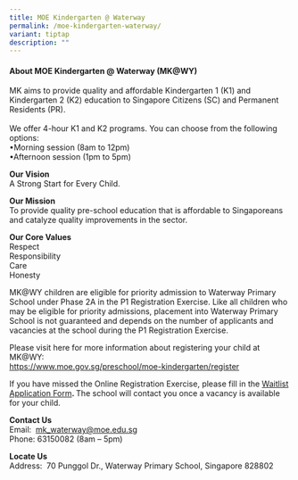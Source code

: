```yaml
---
title: MOE Kindergarten @ Waterway
permalink: /moe-kindergarten-waterway/
variant: tiptap
description: ""
---
```

<h4><strong>About MOE Kindergarten @ Waterway (MK@WY)</strong></h4>
<p>MK aims to provide quality and affordable Kindergarten 1 (K1) and Kindergarten
2 (K2) education to Singapore Citizens (SC) and Permanent Residents (PR).
<br>
<br>We offer 4-hour K1 and K2 programs. You can choose from the following
options:
<br>•Morning session (8am to 12pm)
<br>•Afternoon session (1pm to 5pm)</p>
<p><strong>Our Vision</strong>
<br>A Strong Start for Every Child.</p>
<p></p>
<p><strong>Our Mission</strong>
<br>To provide quality pre-school education that is affordable to Singaporeans
and catalyze quality improvements in the sector.</p>
<p></p>
<p><strong>Our Core Values</strong>
<br>Respect
<br>Responsibility
<br>Care
<br>Honesty</p>
<p></p>
<p>MK@WY children are eligible for priority admission to Waterway Primary
School under Phase 2A in the P1 Registration Exercise. Like all children
who may be eligible for priority admissions, placement into Waterway Primary
School is not guaranteed and depends on the number of applicants and vacancies
at the school during the P1 Registration Exercise.</p>
<p></p>
<p>Please visit here for more information about registering your child at
MK@WY:
<br><a href="https://www.moe.gov.sg/preschool/moe-kindergarten/register" rel="noopener noreferrer nofollow" target="_blank">https://www.moe.gov.sg/preschool/moe-kindergarten/register</a>
</p>
<p></p>
<p>If you have missed the Online Registration Exercise, please fill in the
<a href="https://go.gov.sg/mkwywl2025" rel="noopener nofollow" target="_blank">Waitlist Application Form</a><strong>. </strong>The school will contact
you once a vacancy is available for your child.</p>
<p></p>
<p><strong>Contact Us</strong>
<br>Email: &nbsp;<a href="mailto:mk_waterway@moe.edu.sg" rel="noopener noreferrer nofollow" target="_blank">mk_waterway@moe.edu.sg</a>
<br>Phone: 63150082 (8am – 5pm)</p>
<p><strong>Locate Us</strong>
<br>Address:&nbsp; 70 Punggol Dr., Waterway Primary School, Singapore 828802</p>
<p></p>
<p></p>
<p></p>
<p></p>